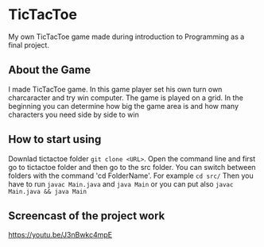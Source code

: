 # TicTacToe
My own TicTacToe game made during introduction to Programming as a final project.

## About the Game
I made TicTacToe game. In this game player set his own turn own charcaracter and try win computer. The game is played on a grid. In the beginning you can determine how big the game area is and how many characters you need side by side to win

## How to start using
Downlad tictactoe folder `git clone <URL>`.
Open the command line and first go to tictactoe folder and then go to the src folder. You can switch between folders with the command 'cd FolderName'. For example `cd src/` 
Then you have to run `javac Main.java` and `java Main` or you can put also `javac Main.java && java Main`

## Screencast of the project work
https://youtu.be/J3nBwkc4mpE


